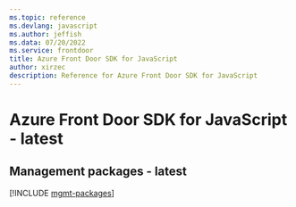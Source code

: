 ```yaml
---
ms.topic: reference
ms.devlang: javascript
ms.author: jeffish
ms.data: 07/20/2022
ms.service: frontdoor
title: Azure Front Door SDK for JavaScript
author: xirzec
description: Reference for Azure Front Door SDK for JavaScript
---
```

# Azure Front Door SDK for JavaScript - latest

## Management packages - latest
[!INCLUDE [mgmt-packages](front-door-mgmt-index.md)]
